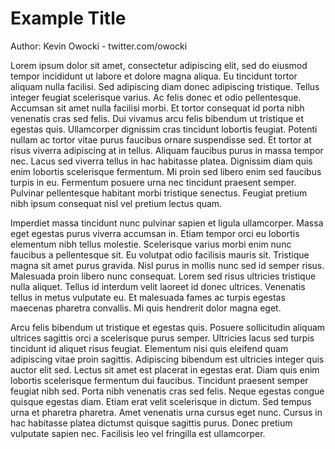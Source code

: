 # Example Title

Author: Kevin Owocki - twitter.com/owocki

Lorem ipsum dolor sit amet, consectetur adipiscing elit, sed do eiusmod tempor incididunt ut labore et dolore magna aliqua. Eu tincidunt tortor aliquam nulla facilisi. Sed adipiscing diam donec adipiscing tristique. Tellus integer feugiat scelerisque varius. Ac felis donec et odio pellentesque. Accumsan sit amet nulla facilisi morbi. Et tortor consequat id porta nibh venenatis cras sed felis. Dui vivamus arcu felis bibendum ut tristique et egestas quis. Ullamcorper dignissim cras tincidunt lobortis feugiat. Potenti nullam ac tortor vitae purus faucibus ornare suspendisse sed. Et tortor at risus viverra adipiscing at in tellus. Aliquam faucibus purus in massa tempor nec. Lacus sed viverra tellus in hac habitasse platea. Dignissim diam quis enim lobortis scelerisque fermentum. Mi proin sed libero enim sed faucibus turpis in eu. Fermentum posuere urna nec tincidunt praesent semper. Pulvinar pellentesque habitant morbi tristique senectus. Feugiat pretium nibh ipsum consequat nisl vel pretium lectus quam.

Imperdiet massa tincidunt nunc pulvinar sapien et ligula ullamcorper. Massa eget egestas purus viverra accumsan in. Etiam tempor orci eu lobortis elementum nibh tellus molestie. Scelerisque varius morbi enim nunc faucibus a pellentesque sit. Eu volutpat odio facilisis mauris sit. Tristique magna sit amet purus gravida. Nisl purus in mollis nunc sed id semper risus. Malesuada proin libero nunc consequat. Lorem sed risus ultricies tristique nulla aliquet. Tellus id interdum velit laoreet id donec ultrices. Venenatis tellus in metus vulputate eu. Et malesuada fames ac turpis egestas maecenas pharetra convallis. Mi quis hendrerit dolor magna eget.

Arcu felis bibendum ut tristique et egestas quis. Posuere sollicitudin aliquam ultrices sagittis orci a scelerisque purus semper. Ultricies lacus sed turpis tincidunt id aliquet risus feugiat. Elementum nisi quis eleifend quam adipiscing vitae proin sagittis. Adipiscing bibendum est ultricies integer quis auctor elit sed. Lectus sit amet est placerat in egestas erat. Diam quis enim lobortis scelerisque fermentum dui faucibus. Tincidunt praesent semper feugiat nibh sed. Porta nibh venenatis cras sed felis. Neque egestas congue quisque egestas diam. Etiam erat velit scelerisque in dictum. Sed tempus urna et pharetra pharetra. Amet venenatis urna cursus eget nunc. Cursus in hac habitasse platea dictumst quisque sagittis purus. Donec pretium vulputate sapien nec. Facilisis leo vel fringilla est ullamcorper.

